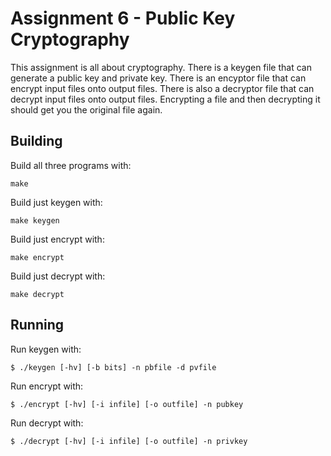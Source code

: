 # Assignment 6 - Public Key Cryptography

This assignment is all about cryptography. There is a keygen
file that can generate a public key and private key. There is
an encyptor file that can encrypt input files onto output
files. There is also a decryptor file that can decrypt input
files onto output files. Encrypting a file and then decrypting
it should get you the original file again.

## Building 

Build all three programs with:

```
make
```

Build just keygen with:

```
make keygen
```

Build just encrypt with:

```
make encrypt
```

Build just decrypt with:

```
make decrypt
```

## Running

Run keygen with:

```
$ ./keygen [-hv] [-b bits] -n pbfile -d pvfile
```

Run encrypt with:

```
$ ./encrypt [-hv] [-i infile] [-o outfile] -n pubkey
```

Run decrypt with:

```
$ ./decrypt [-hv] [-i infile] [-o outfile] -n privkey
```


